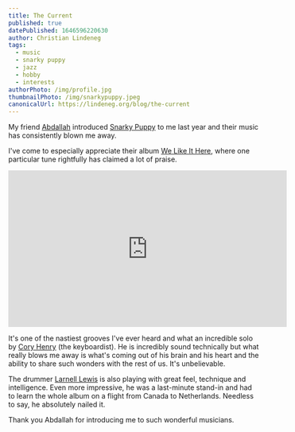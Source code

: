 ```yaml
---
title: The Current
published: true
datePublished: 1646596220630
author: Christian Lindeneg
tags:
  - music
  - snarky puppy
  - jazz
  - hobby
  - interests
authorPhoto: /img/profile.jpg
thumbnailPhoto: /img/snarkypuppy.jpeg
canonicalUrl: https://lindeneg.org/blog/the-current
---
```


My friend <a href="https://aabedraba.com" target="_blank" rel="noreferrer">Abdallah</a> introduced <a href="https://en.wikipedia.org/wiki/Snarky_Puppy" target="_blank" rel="noreferrer">Snarky Puppy</a> to me last year and their music has consistently blown me away.

I've come to especially appreciate their album <a href="https://en.wikipedia.org/wiki/We_Like_It_Here" target="_blank" rel="noreferrer">We Like It Here</a>, where one particular tune rightfully has claimed a lot of praise.

<div>
  <iframe width="560" height="315" src="https://www.youtube.com/embed/L_XJ_s5IsQc" title="YouTube video player" frameborder="0" allow="accelerometer; autoplay; clipboard-write; encrypted-media; gyroscope; picture-in-picture" allowfullscreen></iframe>
</div>

It's one of the nastiest grooves I've ever heard and what an incredible solo by <a href="https://en.wikipedia.org/wiki/Cory_Henry" target="_blank" rel="noreferrer">Cory Henry</a> (the keyboardist). 
He is incredibly sound technically but what really blows me away is what's coming out of his brain and his heart and the ability to share such wonders with the rest of us. It's unbelievable. 

The drummer <a href="https://en.wikipedia.org/wiki/Larnell_Lewis" target="_blank" rel="noreferrer">Larnell Lewis</a> is also playing with great feel, technique and intelligence.
Even more impressive, he was a last-minute stand-in and had to learn the whole album on a flight from Canada to Netherlands. Needless to say, he absolutely nailed it. 

Thank you Abdallah for introducing me to such wonderful musicians. 